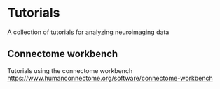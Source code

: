 # Tutorials
A collection of tutorials for analyzing neuroimaging data

## Connectome workbench
Tutorials using the connectome workbench
https://www.humanconnectome.org/software/connectome-workbench

